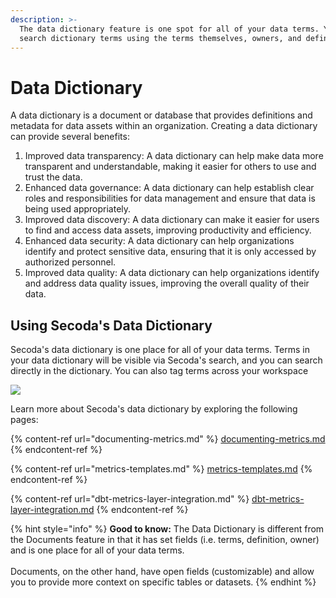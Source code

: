 ```yaml
---
description: >-
  The data dictionary feature is one spot for all of your data terms. You can
  search dictionary terms using the terms themselves, owners, and definitions.
---
```


# Data Dictionary

A data dictionary is a document or database that provides definitions and metadata for data assets within an organization. Creating a data dictionary can provide several benefits:

1. Improved data transparency: A data dictionary can help make data more transparent and understandable, making it easier for others to use and trust the data.
2. Enhanced data governance: A data dictionary can help establish clear roles and responsibilities for data management and ensure that data is being used appropriately.
3. Improved data discovery: A data dictionary can make it easier for users to find and access data assets, improving productivity and efficiency.
4. Enhanced data security: A data dictionary can help organizations identify and protect sensitive data, ensuring that it is only accessed by authorized personnel.
5. Improved data quality: A data dictionary can help organizations identify and address data quality issues, improving the overall quality of their data.

## Using Secoda's Data Dictionary

Secoda's data dictionary is one place for all of your data terms. Terms in your data dictionary will be visible via Secoda's search, and you can search directly in the dictionary. You can also tag terms across your workspace&#x20;

![](<https://secoda-public-media-assets.s3.amazonaws.com/Screen Shot 2022-04-08 at 12.36.32 PM.png>)

Learn more about Secoda's data dictionary by exploring the following pages:

{% content-ref url="documenting-metrics.md" %}
[documenting-metrics.md](documenting-metrics.md)
{% endcontent-ref %}

{% content-ref url="metrics-templates.md" %}
[metrics-templates.md](metrics-templates.md)
{% endcontent-ref %}

{% content-ref url="dbt-metrics-layer-integration.md" %}
[dbt-metrics-layer-integration.md](dbt-metrics-layer-integration.md)
{% endcontent-ref %}

{% hint style="info" %}
**Good to know:** The Data Dictionary is different from the Documents feature in that it has set fields (i.e. terms, definition, owner) and is one place for all of your data terms. \
\
Documents, on the other hand, have open fields (customizable) and allow you to provide more context on specific tables or datasets.&#x20;
{% endhint %}
